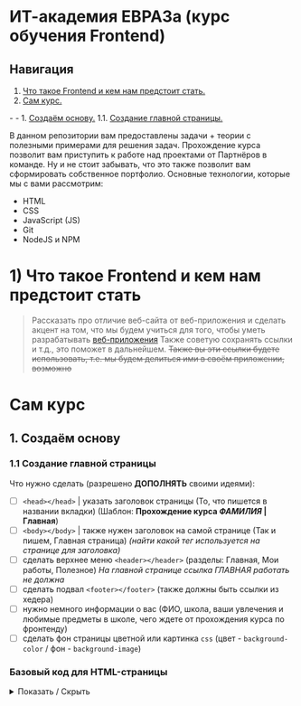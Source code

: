 # ИТ-академия ЕВРАЗа (курс обучения Frontend)

## Навигация

<ol>
  <li><a href="#1\)-Что-такое-Frontend-и-кем-нам-предстоит-стать">Что такое Frontend и кем нам предстоит стать.</a></li>
  <li><a href="#Сам-курс">Сам курс.</a></li>
</ol>
- 
- 
1. <a href="#Создаём-основу">Создаём основу.</a>
  1.1. <a href="#Создание-главной-страницы">Создание главной страницы.</a>

В данном репозитории вам предоставлены задачи + теории с полезными примерами для решения задач. Прохождение курса позволит вам приступить к работе над проектами от Партнёров в команде. Ну и не стоит забывать, что это также позволит вам сформировать собственное портфолио.
Основные технологии, которые мы с вами рассмотрим:
- HTML
- CSS
- JavaScript (JS)
- Git
- NodeJS и NPM


# 1) Что такое Frontend и кем нам предстоит стать
> Рассказать про отличие веб-сайта от веб-приложения и сделать акцент на том, что мы будем учиться для того, чтобы уметь разрабатывать [веб-приложения](http://artismedia.by/blog/osnovnye-razlichiya-mezhdu-veb-sajtom-i-veb-prilozheniem/#:~:text=Веб-сайт%20является%20источником%20информации,приложение%20работает%20в%20интерактивном%20режиме.&text=Веб-приложение%20является%20более%20ресурсоемким,пользователем%20и%20выполнять%20различные%20действия.)
> Также советую сохранять ссылки и т.д., это поможет в дальнейшем. ~~Также вы эти ссылки будете использовать, т.е. мы будем делиться ими в своём приложении, возможно~~

# Сам курс

## 1. Создаём основу
### 1.1 Создание главной страницы

Что нужно сделать (разрешено __ДОПОЛНЯТЬ__ своими идеями):

- [ ] `<head></head>` | указать заголовок страницы (То, что пишется в названии вкладки) (Шаблон: __Прохождение курса _ФАМИЛИЯ_ | Главная__)
- [ ] `<body></body>` | также нужен заголовок на самой странице (Так и пишем, Главная страница) _(найти какой тег используется на странице для заголовка)_
- [ ] сделать верхнее меню `<header></header>` (разделы: Главная, Мои работы, Полезное) _На главной странице ссылка ГЛАВНАЯ работать не должна_
- [ ] сделать подвал `<footer></footer>` (также должны быть ссылки из хедера)
- [ ] нужно немного информации о вас (ФИО, школа, ваши увлечения и любимые предметы в школе, чего ждете от прохождения курса по фронтенду)
- [ ] сделать фон страницы цветной или картинка `css` (цвет - `background-color` / фон - `background-image`)

### Базовый код для HTML-страницы

<details><summary>Показать / Скрыть</summary>
<p>

```HTML
<!DOCTYPE html>
<html>
<head>
    <meta charset="UTF-8">
    <title>Title</title>
</head>
<body>

</body>
</html>
```
</p>
</details>
